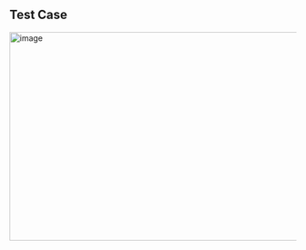 ## Test Case

<img width="1918" height="367" alt="image" src="https://github.com/user-attachments/assets/d709640b-9f25-4500-a9d4-48efbc922843" />
